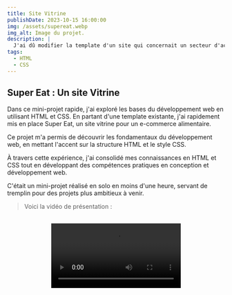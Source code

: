 ```yaml
---
title: Site Vitrine
publishDate: 2023-10-15 16:00:00
img: /assets/supereat.webp
img_alt: Image du projet.
description: |
  J'ai dû modifier la template d'un site qui concernait un secteur d'activité précis en un site qui concernait la nourriture.
tags:
  - HTML
  - CSS
---
```

## Super Eat : Un site Vitrine

Dans ce mini-projet rapide, j'ai exploré les bases du développement web en utilisant HTML et CSS. En partant d'une template existante, j'ai rapidement mis en place Super Eat, un site vitrine pour un e-commerce alimentaire.

Ce projet m'a permis de découvrir les fondamentaux du développement web, en mettant l'accent sur la structure HTML et le style CSS.

À travers cette expérience, j'ai consolidé mes connaissances en HTML et CSS tout en développant des compétences pratiques en conception et développement web. 

C'était un mini-projet réalisé en solo en moins d'une heure, servant de tremplin pour des projets plus ambitieux à venir.

> Voici la vidéo de présentation :
<p> <p>
<br>


<video controls style="display: block; margin: 0 auto; max-width: 100%;">
  <source src="/assets/super-eat-video.mp4" type="video/mp4">
  Your browser does not support the video tag.
</video>
